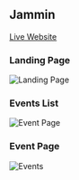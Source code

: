 ## Jammin

[Live Website](https://www.jaminthebay.com)


### Landing Page
![Landing Page](https://image.ibb.co/bsDCep/landing.png)

### Events List
![Event Page](https://image.ibb.co/e7MXep/events.png)

### Event Page
![Events](https://image.ibb.co/cEwyKp/event_Page.png)

